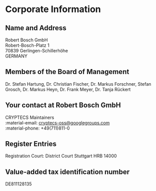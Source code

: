 # Corporate Information

## Name and Address

Robert Bosch GmbH  
Robert-Bosch-Platz 1  
70839 Gerlingen-Schillerhöhe  
GERMANY

## Members of the Board of Management

Dr. Stefan Hartung, Dr. Christian Fischer, Dr. Markus Forschner, Stefan Grosch,
Dr. Markus Heyn, Dr. Frank Meyer, Dr. Tanja Rückert

## Your contact at Robert Bosch GmbH

CRYPTECS Maintainers  
:material-email:
[cryptecs-oss@googlegroups.com](mailto:cryptecs-oss@googlegroups.com)  
:material-phone:
+49(711)811-0

## Register Entries

Registration Court: District Court Stuttgart HRB 14000

## Value-added tax identification number

DE811128135

